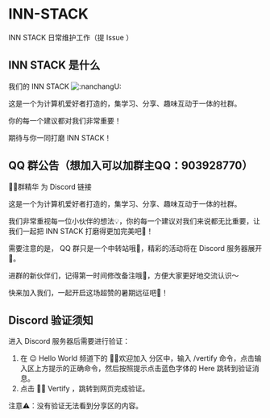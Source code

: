 # INN-STACK

INN STACK 日常维护工作（提 Issue ）

## INN STACK 是什么

我们的 INN STACK ![:nanchangU:](https://cdn.discordapp.com/emojis/1376900416268140655.webp?size=44)

这是一个为计算机爱好者打造的，集学习、分享、趣味互动于一体的社群。

你的每一个建议都对我们非常重要！

期待与你一同打磨 INN STACK！

## QQ 群公告（想加入可以加群主QQ：903928770）

👋🏻群精华 为 Discord 链接

这是一个为计算机爱好者打造的，集学习、分享、趣味互动于一体的社群。

我们非常重视每一位小伙伴的想法💡，你的每一个建议对我们来说都无比重要，让我们一起把 INN STACK 打磨得更加完美吧🤝！

需要注意的是， QQ 群只是一个中转站哦🚉，精彩的活动将在 Discord 服务器展开🎊。

进群的新伙伴们，记得第一时间修改备注哦📝，方便大家更好地交流认识～

快来加入我们，一起开启这场超赞的暑期远征吧🚀！

## Discord 验证须知

进入 Discord 服务器后需要进行验证：

1. 在 😉 Hello World 频道下的 👋🏻欢迎加入 分区中，输入 /vertify 命令，点击输入区上方提示的正确命令，然后按照提示点击蓝色字体的 Here 跳转到验证消息。
2. 点击 👋🏻 Vertify ，跳转到网页完成验证。

注意⚠️：没有验证无法看到分享区的内容。
